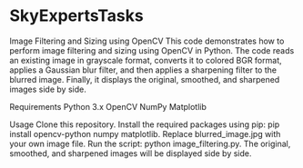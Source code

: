 # SkyExpertsTasks
Image Filtering and Sizing using OpenCV
This code demonstrates how to perform image filtering and sizing using OpenCV in Python. The code reads an existing image in grayscale format, converts it to colored BGR format, applies a Gaussian blur filter, and then applies a sharpening filter to the blurred image. Finally, it displays the original, smoothed, and sharpened images side by side.

Requirements
Python 3.x
OpenCV
NumPy
Matplotlib

Usage
Clone this repository.
Install the required packages using pip: pip install opencv-python numpy matplotlib.
Replace blurred_image.jpg with your own image file.
Run the script: python image_filtering.py.
The original, smoothed, and sharpened images will be displayed side by side.
